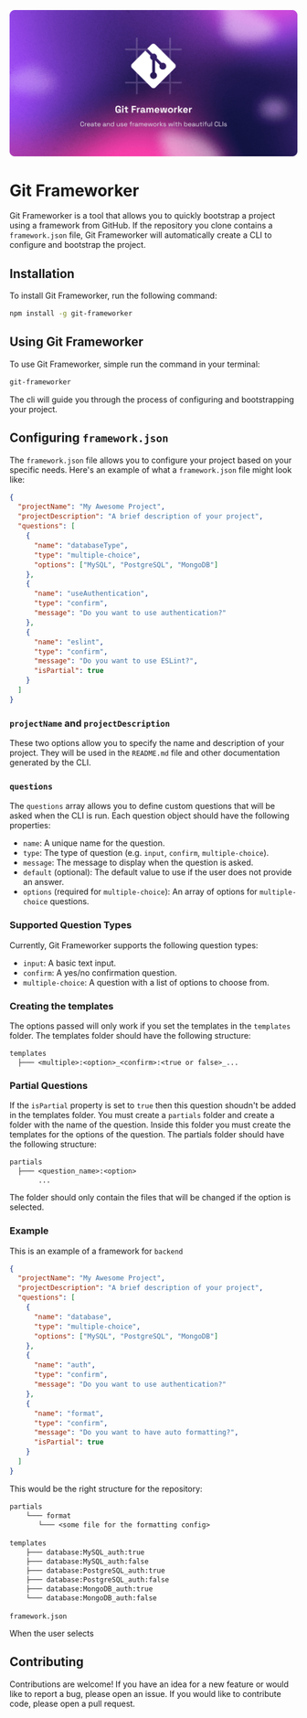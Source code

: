 ![Git Frameworker](/docs/imgs/cover.png)

# Git Frameworker

Git Frameworker is a tool that allows you to quickly bootstrap a project using a framework from GitHub. If the repository you clone contains a `framework.json` file, Git Frameworker will automatically create a CLI to configure and bootstrap the project.

## Installation

To install Git Frameworker, run the following command:

```bash
npm install -g git-frameworker
```

## Using Git Frameworker

To use Git Frameworker, simple run the command in your terminal:

```bash
git-frameworker
```

The cli will guide you through the process of configuring and bootstrapping your project.

## Configuring `framework.json`

The `framework.json` file allows you to configure your project based on your specific needs. Here's an example of what a `framework.json` file might look like:

```json
{
  "projectName": "My Awesome Project",
  "projectDescription": "A brief description of your project",
  "questions": [
    {
      "name": "databaseType",
      "type": "multiple-choice",
      "options": ["MySQL", "PostgreSQL", "MongoDB"]
    },
    {
      "name": "useAuthentication",
      "type": "confirm",
      "message": "Do you want to use authentication?"
    },
    {
      "name": "eslint",
      "type": "confirm",
      "message": "Do you want to use ESLint?",
      "isPartial": true
    }
  ]
}
```

### `projectName` and `projectDescription`

These two options allow you to specify the name and description of your project. They will be used in the `README.md` file and other documentation generated by the CLI.

### `questions`

The `questions` array allows you to define custom questions that will be asked when the CLI is run. Each question object should have the following properties:

- `name`: A unique name for the question.
- `type`: The type of question (e.g. `input`, `confirm`, `multiple-choice`).
- `message`: The message to display when the question is asked.
- `default` (optional): The default value to use if the user does not provide an answer.
- `options` (required for `multiple-choice`): An array of options for `multiple-choice` questions.

### Supported Question Types

Currently, Git Frameworker supports the following question types:

- `input`: A basic text input.
- `confirm`: A yes/no confirmation question.
- `multiple-choice`: A question with a list of options to choose from.

### Creating the templates

The options passed will only work if you set the templates in the `templates` folder. The templates folder should have the following structure:

```
templates
  ├─── <multiple>:<option>_<confirm>:<true or false>_...
```

### Partial Questions

If the `isPartial` property is set to `true` then this question shoudn't be added in the templates folder. You must create a `partials` folder and create a folder with the name of the question. Inside this folder you must create the templates for the options of the question. The partials folder should have the following structure:

```
partials
  ├─── <question_name>:<option>
       ...
```

The folder should only contain the files that will be changed if the option is selected.

### Example

This is an example of a framework for `backend`

```json
{
  "projectName": "My Awesome Project",
  "projectDescription": "A brief description of your project",
  "questions": [
    {
      "name": "database",
      "type": "multiple-choice",
      "options": ["MySQL", "PostgreSQL", "MongoDB"]
    },
    {
      "name": "auth",
      "type": "confirm",
      "message": "Do you want to use authentication?"
    },
    {
      "name": "format",
      "type": "confirm",
      "message": "Do you want to have auto formatting?",
      "isPartial": true
    }
  ]
}
```

This would be the right structure for the repository:

```
partials
    └─── format
       └─── <some file for the formatting config>

templates
    ├─── database:MySQL_auth:true
    ├─── database:MySQL_auth:false
    ├─── database:PostgreSQL_auth:true
    ├─── database:PostgreSQL_auth:false
    ├─── database:MongoDB_auth:true
    └─── database:MongoDB_auth:false

framework.json
```

When the user selects

## Contributing

Contributions are welcome! If you have an idea for a new feature or would like to report a bug, please open an issue. If you would like to contribute code, please open a pull request.
